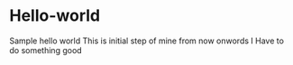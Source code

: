 # Hello-world
Sample hello world
This is initial step of mine from now onwords I Have to do something good

